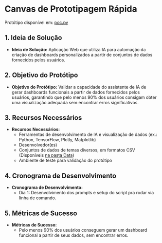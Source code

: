 # Canvas de Prototipagem Rápida

Protótipo disponível em: [poc.py](../Code/poc.py)

## 1. Ideia de Solução

- **Ideia de Solução:** Aplicação Web que utiliza IA para automação da criação de dashboards personalizados a partir de conjuntos de dados fornecidos pelos usuários.

## 2. Objetivo do Protótipo

- **Objetivo do Protótipo:** Validar a capacidade do assistente de IA de gerar dashboards funcionais a partir de dados fornecidos pelos usuários, garantindo que pelo menos 90% dos usuários consigam obter uma visualização adequada sem encontrar erros significativos.

## 3. Recursos Necessários

- **Recursos Necessários:**
  - Ferramentas de desenvolvimento de IA e visualização de dados (ex.: Python, TensorFlow, Plotly, Matplotlib)
  - Desenvolvedor(es)
  - Conjuntos de dados de temas diversos, em formatos CSV (Disponíveis [na pasta Data](../Data/))
  - Ambiente de teste para validação do protótipo

## 4. Cronograma de Desenvolvimento

- **Cronograma de Desenvolvimento:**
  - Dia 1: Desenvolvimento dos prompts e setup do script pra rodar via linha de comando.

## 5. Métricas de Sucesso

- **Métricas de Sucesso:**
  - Pelo menos 90% dos usuários conseguem gerar um dashboard funcional a partir de seus dados, sem encontrar erros.